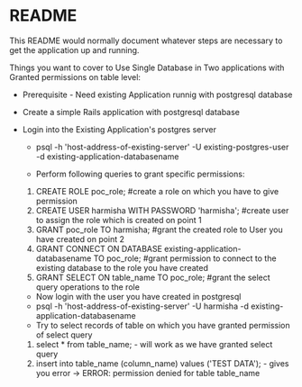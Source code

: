 # README

This README would normally document whatever steps are necessary to get the
application up and running.

Things you want to cover to Use Single Database in Two applications with Granted permissions on table level:

* Prerequisite - Need existing Application runnig with postgresql database

* Create a simple Rails application with postgresql database

* Login into the Existing Application's postgres server

  - psql -h 'host-address-of-existing-server' -U existing-postgres-user -d existing-application-databasename

  - Perform following queries to grant specific permissions:

  1) CREATE ROLE poc_role; #create a role on which you have to give permission
  2) CREATE USER harmisha WITH PASSWORD 'harmisha'; #create user to assign the role which is created on point 1
  3) GRANT poc_role TO harmisha; #grant the created role to User you have created on point 2
  4) GRANT CONNECT ON DATABASE existing-application-databasename TO poc_role; #grant permission to connect to the existing database to the role you have created
  5) GRANT SELECT ON table_name TO poc_role; #grant the select query operations to the role

  - Now login with the user you have created in postgresql
  - psql -h 'host-address-of-existing-server' -U harmisha -d existing-application-databasename
  - Try to select records of table on which you have granted permission of select query
  1) select * from table_name; - will work as we have granted select query
  2) insert into table_name (column_name) values ('TEST DATA'); - gives you error -> ERROR:  permission denied for table table_name
